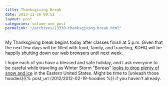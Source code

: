 ```yaml
---
title: Thanksgiving Break
date: 2013-11-26 09:52
layout: post
categories: volume-one post
permalink: "/archives/13330-thanksgiving-break.html"
---
```



My Thanksgiving break begins today after classes finish at 5 p.m. Given that the next few days will be filled with food, family, and traveling, KDHQ will be happily shutting down our web browsers until next week. 

I hope each of you have a blessed and safe holiday, and I ask everyone to be careful while traveling as Winter Storm "Boreas" [looks to drop plenty of snow and ice](http://www.weather.com/news/weather-winter/winter-storm-boreas-southwest-texas-oklahoma-kansas-northeast-20131122) in the Eastern United States. Might be time to [unleash those hoodies]({% post_url /2012/2012-02-19-hoodies %}) if you haven't already.
